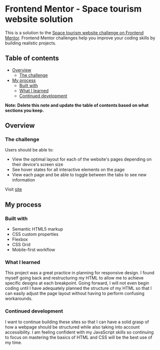 # Frontend Mentor - Space tourism website solution

This is a solution to the [Space tourism website challenge on Frontend Mentor](https://www.frontendmentor.io/challenges/space-tourism-multipage-website-gRWj1URZ3). Frontend Mentor challenges help you improve your coding skills by building realistic projects. 

## Table of contents

- [Overview](#overview)
  - [The challenge](#the-challenge)
- [My process](#my-process)
  - [Built with](#built-with)
  - [What I learned](#what-i-learned)
  - [Continued development](#continued-development)


**Note: Delete this note and update the table of contents based on what sections you keep.**

## Overview

### The challenge

Users should be able to:

- View the optimal layout for each of the website's pages depending on their device's screen size
- See hover states for all interactive elements on the page
- View each page and be able to toggle between the tabs to see new information

Visit [site](https://tunajim.github.io/space-tourism-site/)

## My process

### Built with

- Semantic HTML5 markup
- CSS custom properties
- Flexbox
- CSS Grid
- Mobile-first workflow

### What I learned

This project was a great practice in planning for responsive design.  I found myself going back and restructuring my HTML to allow me to achieve specific designs at each breakpoint.  Going forward, I will not even begin coding until I have adequately planned the structure of my HTML so that I can easily adjust the page layout without having to perform confusing workarounds. 

### Continued development

I want to continue building these sites so that I can have a solid grasp of how a webpage should be structured while also taking into account accessibility.  I am feeling confident with my JavaScript skills so continuing to focus on mastering the basics of HTML and CSS will be the best use of my time.

